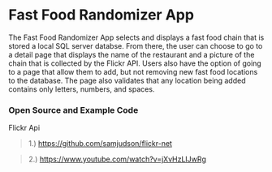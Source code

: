 # Fast Food Randomizer App
The Fast Food Randomizer App selects and displays a fast food chain that is stored a local SQL server databse. From there, the user can choose to go to a detail page that displays the name of the restaurant and a picture of the chain that is collected by the Flickr API. Users also have the option of going to a page that allow them to add, but not removing new fast food locations to the database. The page also validates that any location being added contains only letters, numbers, and spaces.  

### Open Source and Example Code

Flickr Api 
>1.) https://github.com/samjudson/flickr-net

>2.) https://www.youtube.com/watch?v=jXvHzLIJwRg
